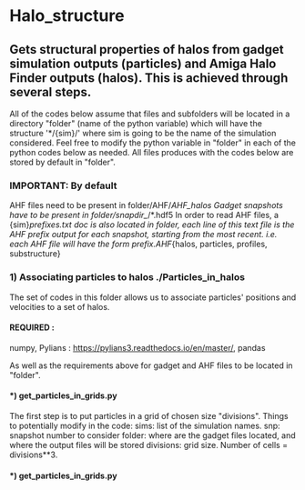 # Halo_structure

## Gets structural properties of halos from gadget simulation outputs (particles) and Amiga Halo Finder outputs (halos). This is achieved through several steps. 
All of the codes below assume that files and subfolders will be located in a directory "folder" (name of the python variable) which will have the structure '*/{sim}/' where sim is going to be 
the name of the simulation considered. Feel free to modify the python variable in "folder" in each of the python codes below as needed. All files produces with the codes below are stored by default in 
"folder". 
### IMPORTANT: By default
AHF files need to be present in folder/AHF/*AHF_halos
Gadget snapshots have to be present in folder/snapdir_*/*.hdf5 
In order to read AHF files, a {sim}_prefixes.txt doc is also located in folder, each line of this text file is the AHF prefix output for each snapshot, starting from the most recent.
i.e. each AHF file will have the form prefix.AHF_{halos, particles, profiles, substructure} 

### 1) Associating particles to halos ./Particles_in_halos 
The set of codes in this folder allows us to associate particles' positions and velocities to a set of halos. 

#### REQUIRED : 
numpy, Pylians : https://pylians3.readthedocs.io/en/master/, pandas

As well as the requirements above for gadget and AHF files to be located in "folder". 

#### *) get_particles_in_grids.py 
The first step is to put particles in a grid of chosen size "divisions". 
Things to potentially modify in the code: 
sims: list of the simulation names. 
snp: snapshot number to consider 
folder: where are the gadget files located, and where the output files will be stored
divisions: grid size. Number of cells = divisions**3. 

#### *) get_particles_in_grids.py 
